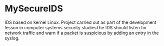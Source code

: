 # MySecureIDS
IDS based on kernel Linux. Project carried out as part of the development lesson in computer systems security studiesThe IDS should listen for network traffic and warn if a packet is suspicious by adding an entry in the syslog.
